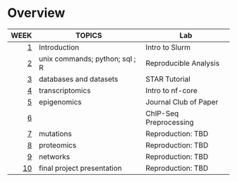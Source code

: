 # Overview

|               WEEK | TOPICS                         | Lab                    |
| -----------------: | ------------------------------ | ---------------------- |
|   [1](./week_1.md) | Introduction                   | Intro to Slurm         |
|   [2](./week_2.md) | unix commands; python; sql ; R | Reproducible Analysis  |
|   [3](./week_3.md) | databases and datasets         | STAR Tutorial          |
|   [4](./week_4.md) | transcriptomics                | Intro to nf-core       |
|   [5](./week_5.md) | epigenomics                    | Journal Club of Paper  |
|   [6](./week_6.md) |                                | ChIP-Seq Preprocessing |
|   [7](./week_7.md) | mutations                      | Reproduction: TBD      |
|   [8](./week_8.md) | proteomics                     | Reproduction: TBD      |
|   [9](./week_9.md) | networks                       | Reproduction: TBD      |
| [10](./week_10.md) | final project presentation     | Reproduction: TBD      |
